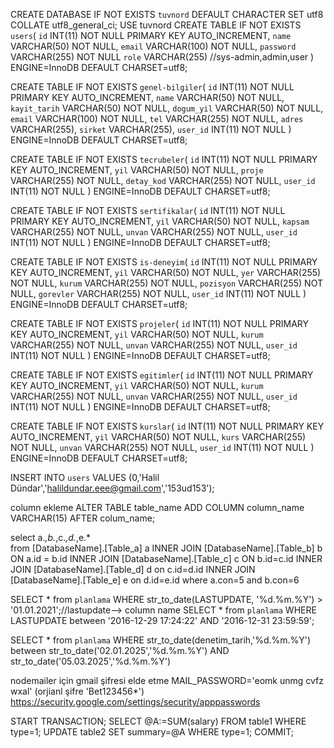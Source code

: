 CREATE DATABASE IF NOT EXISTS `tuvnord` DEFAULT CHARACTER SET utf8 COLLATE utf8_general_ci;
USE tuvnord
CREATE TABLE IF NOT EXISTS `users`(
`id` INT(11) NOT NULL PRIMARY KEY AUTO_INCREMENT,
`name` VARCHAR(50) NOT NULL,
`email` VARCHAR(100) NOT NULL,
`password` VARCHAR(255) NOT NULL
`role` VARCHAR(255) //sys-admin,admin,user
) ENGINE=InnoDB DEFAULT CHARSET=utf8;

CREATE TABLE IF NOT EXISTS `genel-bilgiler`(
`id` INT(11) NOT NULL PRIMARY KEY AUTO_INCREMENT,
`name` VARCHAR(50) NOT NULL,
`kayit_tarih` VARCHAR(50) NOT NULL,
`dogum_yil` VARCHAR(50) NOT NULL,
`email` VARCHAR(100) NOT NULL,
`tel` VARCHAR(255) NOT NULL,
`adres` VARCHAR(255),
`sirket` VARCHAR(255),
`user_id` INT(11) NOT NULL
) ENGINE=InnoDB DEFAULT CHARSET=utf8;

CREATE TABLE IF NOT EXISTS `tecrubeler`(
`id` INT(11) NOT NULL PRIMARY KEY AUTO_INCREMENT,
`yil` VARCHAR(50) NOT NULL,
`proje` VARCHAR(255) NOT NULL,
`detay_kod` VARCHAR(255) NOT NULL,
`user_id` INT(11) NOT NULL
) ENGINE=InnoDB DEFAULT CHARSET=utf8;

CREATE TABLE IF NOT EXISTS `sertifikalar`(
`id` INT(11) NOT NULL PRIMARY KEY AUTO_INCREMENT,
`yil` VARCHAR(50) NOT NULL,
`kapsam` VARCHAR(255) NOT NULL,
`unvan` VARCHAR(255) NOT NULL,
`user_id` INT(11) NOT NULL
) ENGINE=InnoDB DEFAULT CHARSET=utf8;

CREATE TABLE IF NOT EXISTS `is-deneyim`(
`id` INT(11) NOT NULL PRIMARY KEY AUTO_INCREMENT,
`yil` VARCHAR(50) NOT NULL,
`yer` VARCHAR(255) NOT NULL,
`kurum` VARCHAR(255) NOT NULL,
`pozisyon` VARCHAR(255) NOT NULL,
`gorevler` VARCHAR(255) NOT NULL,
`user_id` INT(11) NOT NULL
) ENGINE=InnoDB DEFAULT CHARSET=utf8;

CREATE TABLE IF NOT EXISTS `projeler`(
`id` INT(11) NOT NULL PRIMARY KEY AUTO_INCREMENT,
`yil` VARCHAR(50) NOT NULL,
`kurum` VARCHAR(255) NOT NULL,
`unvan` VARCHAR(255) NOT NULL,
`user_id` INT(11) NOT NULL
) ENGINE=InnoDB DEFAULT CHARSET=utf8;

CREATE TABLE IF NOT EXISTS `egitimler`(
`id` INT(11) NOT NULL PRIMARY KEY AUTO_INCREMENT,
`yil` VARCHAR(50) NOT NULL,
`kurum` VARCHAR(255) NOT NULL,
`unvan` VARCHAR(255) NOT NULL,
`user_id` INT(11) NOT NULL
) ENGINE=InnoDB DEFAULT CHARSET=utf8;

CREATE TABLE IF NOT EXISTS `kurslar`(
`id` INT(11) NOT NULL PRIMARY KEY AUTO_INCREMENT,
`yil` VARCHAR(50) NOT NULL,
`kurs` VARCHAR(255) NOT NULL,
`unvan` VARCHAR(255) NOT NULL,
`user_id` INT(11) NOT NULL
) ENGINE=InnoDB DEFAULT CHARSET=utf8;

INSERT INTO `users` VALUES (0,'Halil Dündar','halildundar.eee@gmail.com','153ud153');

column ekleme
ALTER TABLE table_name
ADD COLUMN column_name VARCHAR(15) AFTER colum_name;

select a.*,b.*,c.*,d.*,e.*  
from [DatabaseName].[Table_a] a 
INNER JOIN [DatabaseName].[Table_b] b ON a.id = b.id 
INNER JOIN [DatabaseName].[Table_c] c ON b.id=c.id 
INNER JOIN [DatabaseName].[Table_d] d on c.id=d.id 
INNER JOIN [DatabaseName].[Table_e] e on d.id=e.id where a.con=5  and 
b.con=6

SELECT * from `planlama`  WHERE str_to_date(LASTUPDATE, '%d.%m.%Y') > '01.01.2021';//lastupdate--> column name
SELECT * from `planlama` WHERE LASTUPDATE between '2016-12-29 17:24:22' AND '2016-12-31 23:59:59';

SELECT * from `planlama` WHERE str_to_date(denetim_tarih,'%d.%m.%Y') between str_to_date('02.01.2025','%d.%m.%Y') AND str_to_date('05.03.2025','%d.%m.%Y')

nodemailer için gmail şifresi elde etme
MAIL_PASSWORD='eomk unmg cvfz wxal' (orjianl şifre 'Bet123456*')
https://security.google.com/settings/security/apppasswords

START TRANSACTION;
SELECT @A:=SUM(salary) FROM table1 WHERE type=1;
UPDATE table2 SET summary=@A WHERE type=1;
COMMIT;